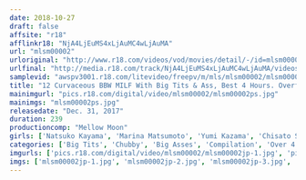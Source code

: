 ```yaml
---
date: 2018-10-27
draft: false
affsite: "r18"
afflinkr18: "NjA4LjEuMS4xLjAuMC4wLjAuMA"
url: "mlsm00002"
urloriginal: "http://www.r18.com/videos/vod/movies/detail/-/id=mlsm00002"
urlfinal: "http://media.r18.com/track/NjA4LjEuMS4xLjAuMC4wLjAuMA/videos/vod/movies/detail/-/id=mlsm00002"
samplevid: "awspv3001.r18.com/litevideo/freepv/m/mls/mlsm00002/mlsm00002_dmb_w.mp4"
title: "12 Curvaceous BBW MILF With Big Tits & Ass, Best 4 Hours. Overflowing Juices & Swaying Tits, Begging for My Dick in Her Ripened Pussy"
mainimgurl: "pics.r18.com/digital/video/mlsm00002/mlsm00002ps.jpg"
mainimgs: "mlsm00002ps.jpg"
releasedate: "Dec. 31, 2017"
duration: 239
productioncomp: "Mellow Moon"
girls: ['Natsuko Kayama', 'Marina Matsumoto', 'Yumi Kazama', 'Chisato Shoda', 'Hitomi Enjoji', 'Rika Fujishita', 'Kaname Koito', 'Ayako Kirishima', 'Reiko Tono', 'Shoko Ishino']
categories: ['Big Tits', 'Chubby', 'Big Asses', 'Compilation', 'Over 4 Hours', 'Hi-Def']
imgurls: ['pics.r18.com/digital/video/mlsm00002/mlsm00002jp-1.jpg', 'pics.r18.com/digital/video/mlsm00002/mlsm00002jp-2.jpg', 'pics.r18.com/digital/video/mlsm00002/mlsm00002jp-3.jpg', 'pics.r18.com/digital/video/mlsm00002/mlsm00002jp-4.jpg', 'pics.r18.com/digital/video/mlsm00002/mlsm00002jp-5.jpg', 'pics.r18.com/digital/video/mlsm00002/mlsm00002jp-6.jpg', 'pics.r18.com/digital/video/mlsm00002/mlsm00002jp-7.jpg', 'pics.r18.com/digital/video/mlsm00002/mlsm00002jp-8.jpg', 'pics.r18.com/digital/video/mlsm00002/mlsm00002jp-9.jpg', 'pics.r18.com/digital/video/mlsm00002/mlsm00002jp-10.jpg', 'pics.r18.com/digital/video/mlsm00002/mlsm00002jp-11.jpg', 'pics.r18.com/digital/video/mlsm00002/mlsm00002jp-12.jpg', 'pics.r18.com/digital/video/mlsm00002/mlsm00002jp-13.jpg', 'pics.r18.com/digital/video/mlsm00002/mlsm00002jp-14.jpg', 'pics.r18.com/digital/video/mlsm00002/mlsm00002jp-15.jpg', 'pics.r18.com/digital/video/mlsm00002/mlsm00002jp-16.jpg', 'pics.r18.com/digital/video/mlsm00002/mlsm00002jp-17.jpg', 'pics.r18.com/digital/video/mlsm00002/mlsm00002jp-18.jpg', 'pics.r18.com/digital/video/mlsm00002/mlsm00002jp-19.jpg', 'pics.r18.com/digital/video/mlsm00002/mlsm00002jp-20.jpg']
imgs: ['mlsm00002jp-1.jpg', 'mlsm00002jp-2.jpg', 'mlsm00002jp-3.jpg', 'mlsm00002jp-4.jpg', 'mlsm00002jp-5.jpg', 'mlsm00002jp-6.jpg', 'mlsm00002jp-7.jpg', 'mlsm00002jp-8.jpg', 'mlsm00002jp-9.jpg', 'mlsm00002jp-10.jpg', 'mlsm00002jp-11.jpg', 'mlsm00002jp-12.jpg', 'mlsm00002jp-13.jpg', 'mlsm00002jp-14.jpg', 'mlsm00002jp-15.jpg', 'mlsm00002jp-16.jpg', 'mlsm00002jp-17.jpg', 'mlsm00002jp-18.jpg', 'mlsm00002jp-19.jpg', 'mlsm00002jp-20.jpg']
---
```

